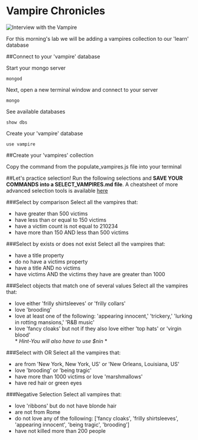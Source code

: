 # Vampire Chronicles

![Interview with the Vampire](https://mischiefmanagedsite.files.wordpress.com/2014/05/3.gif)

For this morning's lab we will be adding a vampires collection to our 'learn' database

##Connect to your 'vampire' database

Start your mongo server
```
mongod
```
Next, open a new terminal window and connect to your server
```
mongo
```
See available databases
```
show dbs
```
Create your 'vampire' database
```
use vampire
```

##Create your 'vampires' collection

Copy the command from the populate_vampires.js file into your terminal

##Let's practice selection!
Run the following selections and **SAVE YOUR COMMANDS into a SELECT_VAMPIRES.md file**.  A cheatsheet of more advanced selection tools is available [here](mongo_cheatsheet2.md)

###Select by comparison
Select all the vampires that:
  - have greater than 500 victims
  - have less than or equal to 150 victims
  - have a  victim count is not equal to 210234
  - have more than 150 AND less than 500 victims  

###Select by exists or does not exist
Select all the vampires that:
  - have a title property
  - do no have a victims property
  - have a title AND no victims
  - have victims AND the victims they have are greater than 1000

###Select objects that match one of several values
Select all the vampires that:
  - love either 'frilly shirtsleeves' or 'frilly collars'
  - love 'brooding'
  - love at least one of the following: 'appearing innocent,' 'trickery,' 'lurking in rotting mansions,' 'R&B music'
  - love 'fancy cloaks' but not if they also love either 'top hats' or 'virgin blood'  
    \* *Hint-You will also have to use $nin* \*

###Select with OR
Select all the vampires that:
  - are from 'New York, New York, US' or 'New Orleans, Louisiana, US'
  - love 'brooding' or 'being tragic'
  - have more than 1000 victims or love 'marshmallows'
  - have red hair or green eyes

###Negative Selection
Select all vampires that:
  - love 'ribbons' but do not have blonde hair
  - are not from Rome
  - do not love any of the following:
  ['fancy cloaks', 'frilly shirtsleeves', 'appearing innocent', 'being tragic', 'brooding']
  - have not killed more than 200 people

